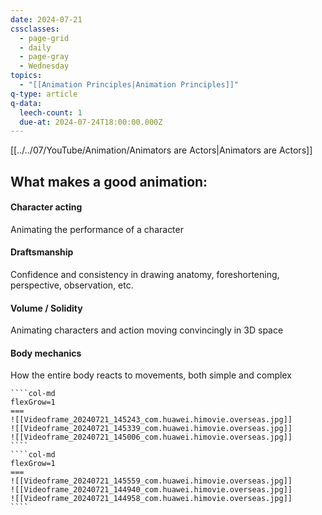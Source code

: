 ```yaml
---
date: 2024-07-21
cssclasses:
  - page-grid
  - daily
  - page-gray
  - Wednesday
topics:
  - "[[Animation Principles|Animation Principles]]"
q-type: article
q-data:
  leech-count: 1
  due-at: 2024-07-24T18:00:00.000Z
---
```

[[../../07/YouTube/Animation/Animators are Actors|Animators are Actors]]
## What makes a good animation:
#### Character acting
Animating the performance of a character
#### Draftsmanship
Confidence and consistency in drawing anatomy, foreshortening, perspective, observation, etc.
#### Volume / Solidity
Animating characters and action moving convincingly in 3D space
#### Body mechanics
How the entire body reacts to movements, both simple and complex
`````col
````col-md
flexGrow=1
===
![[Videoframe_20240721_145243_com.huawei.himovie.overseas.jpg]]
![[Videoframe_20240721_145339_com.huawei.himovie.overseas.jpg]]
![[Videoframe_20240721_145006_com.huawei.himovie.overseas.jpg]]
````
````col-md
flexGrow=1
===
![[Videoframe_20240721_145559_com.huawei.himovie.overseas.jpg]]
![[Videoframe_20240721_144940_com.huawei.himovie.overseas.jpg]]
![[Videoframe_20240721_144958_com.huawei.himovie.overseas.jpg]]
````
`````



